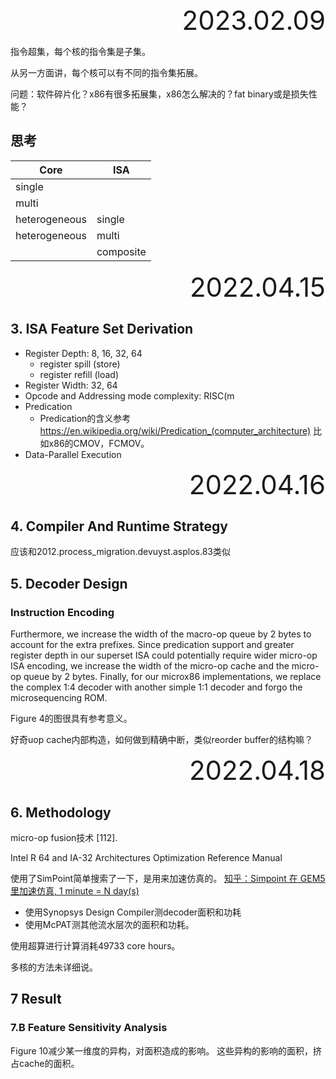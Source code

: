 <div style="text-align:right; font-size:3em;">2023.02.09</div>

指令超集，每个核的指令集是子集。

从另一方面讲，每个核可以有不同的指令集拓展。

问题：软件碎片化？x86有很多拓展集，x86怎么解决的？fat binary或是损失性能？

## 思考

| Core          | ISA       |
|---------------|-----------|
| single        |           |
| multi         |           |
| heterogeneous | single    |
| heterogeneous | multi     |
|               | composite |

<div style="text-align:right; font-size:3em;">2022.04.15</div>

## 3. ISA Feature Set Derivation

* Register Depth: 8, 16, 32, 64
  * register spill (store)
  * register refill (load)
* Register Width: 32, 64
* Opcode and Addressing mode complexity: RISC(m
* Predication
  * Predication的含义参考
    https://en.wikipedia.org/wiki/Predication_(computer_architecture)
    比如x86的CMOV，FCMOV。
* Data-Parallel Execution

<div style="text-align:right; font-size:3em;">2022.04.16</div>

## 4. Compiler And Runtime Strategy

应该和2012.process_migration.devuyst.asplos.83类似

## 5. Decoder Design

### Instruction Encoding

Furthermore, we increase the width of the macro-op queue by
2 bytes to account for the extra prefixes. Since predication
support and greater register depth in our superset ISA could
potentially require wider micro-op ISA encoding, we increase
the width of the micro-op cache and the micro-op queue by 2
bytes. Finally, for our microx86 implementations, we replace the
complex 1:4 decoder with another simple 1:1 decoder and forgo
the microsequencing ROM.

Figure 4的图很具有参考意义。

好奇uop cache内部构造，如何做到精确中断，类似reorder buffer的结构嘛？

<div style="text-align:right; font-size:3em;">2022.04.18</div>

## 6. Methodology

micro-op fusion技术 [112].

Intel R 64 and IA-32 Architectures Optimization
Reference Manual

使用了SimPoint简单搜索了一下，是用来加速仿真的。
[知乎：Simpoint 在 GEM5 里加速仿真, 1 minute = N day(s)](https://zhuanlan.zhihu.com/p/453370789)

* 使用Synopsys Design Compiler测decoder面积和功耗
* 使用McPAT测其他流水层次的面积和功耗。

使用超算进行计算消耗49733 core hours。

多核的方法未详细说。

## 7 Result

### 7.B Feature Sensitivity Analysis

Figure 10减少某一维度的异构，对面积造成的影响。
这些异构的影响的面积，挤占cache的面积。
